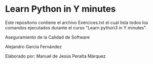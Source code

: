 # Learn Python in Y minutes

Este repositorio contiene el archivo Exercices.txt el cual lista todos los comandos ejecutados durante el curso "Learn python3 in Y minutes".

Aseguramiento de la Calidad de Software

Alejandro García Fernández

Elaborado por:
Manuel de Jesús Peralta Márquez
